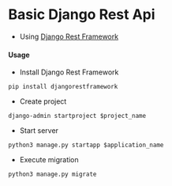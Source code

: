# Basic Django Rest Api

* Using [Django Rest Framework](https://www.django-rest-framework.org/)

#### Usage

* Install Django Rest Framework
```
pip install djangorestframework
```

* Create project 
```
django-admin startproject $project_name
```

* Start server
```
python3 manage.py startapp $application_name
```

* Execute migration
```shell script
python3 manage.py migrate
```